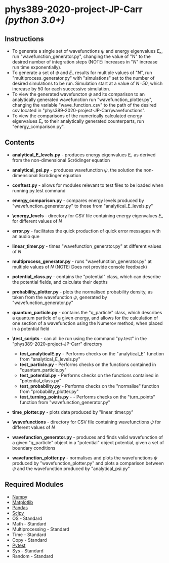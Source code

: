 # phys389-2020-project-JP-Carr *(python 3.0+)*

## Instructions
- To generate a single set of wavefunctions *ψ* and energy eigenvalues *Eₙ*, run "wavefunction_generator.py", changing the value of "N" to the desired number of integration steps (NOTE: Increases in "*N*" increase run time exponentially). 
- To generate a set of *ψ* and *Eₙ* results for multiple values of "*N*", run "multiprocess_generator.py" with "simulations" set to the number of desired simulations to be run. Simulation start at a value of *N=50*, which increase by 50 for each successive simulation.
- To view the generated wavefuncton *ψ* and its comparison to an analytically generated wavefunction run "wavefunction_plotter.py", changing the variable "wave_function_csv" to the path of the desired csv located in "phys389-2020-project-JP-Carr\wavefunctions".  
- To view the comparisons of the numerically calculated energy eigenvalues *Eₙ* to their analytically generated counterparts, run "energy_comparison.py".

## Contents
- **analytical_E_levels.py** - produces energy eigenvalues *Eₙ* as derived from the non-dimensional Scrödinger equation
- **analytical_psi.py** - produces wavefunction *ψ*, the solution the non-dimensional Scrödinger equation
- **conftest.py** - allows for modules relevant to test files to be loaded when running py.test command
- **energy_comparison.py** - compares energy levels produced by "wavefunction_generator.py" to those from "analytical_E_levels.py"
- **\energy_levels** - directory for CSV file containing energy eigenvalues *Eₙ* for different values of *N*
- **error.py** - facilitates the quick production of quick error messages with an audio que
- **linear_timer.py** - times "wavefunction_generator.py" at different values of *N*
- **multiprocess_generator.py** - runs "wavefunction_generator.py" at multiple values of *N* (NOTE: Does not provide console feedback)
- **potential_class.py** - contains the "potential" class, which can describe the potential fields, and calculate their depths
- **probability_plotter.py** - plots the normalised probability density, as taken from the wavefunction *ψ*, generated by "wavefunction_generator.py"
- **quantum_particle.py** - contains the "q_particle" class, which describes a quantum particle of a given energy, and allows for the calculation of one section of a wavefunction using the Numerov method, when placed in a potential field
- **\test_scripts** - can all be run using the command "py.test" in the "phys389-2020-project-JP-Carr" directory
   - **test_analyticalE.py** - Performs checks on the "analytical_E" function from "analytical_E_levels.py"
   - **test_particle.py** - Performs checks on the functions contained in "quantum_particle.py" 
   - **test_potential.py** - Performs checks on the functions contained in "potential_class.py" 
   - **test_probability.py** - Performs checks on the "normalise" function from "probability_plotter.py"
   - **test_turning_points.py** - - Performs checks on the "turn_points" function from "wavefunction_generator.py"
   
- **time_plotter.py** - plots data produced by "linear_timer.py"
- **\wavefunctions** - directory for CSV file containing wavefunctions *ψ* for different values of *N*
- **wavefunction_generator.py** - produces and finds valid wavefunction of a given "q_particle" object in a "potential" object potential, given a set of boundary conditions
- **wavefunction_plotter.py** - normalises and plots the wavefunctions *ψ* produced by "wavefunction_plotter.py" and plots a comparison between *ψ* and the wavefunction produced by "analytical_psi.py"

## Required Modules
-	[Numpy](https://numpy.org/)
-	[Matplotlib](https://matplotlib.org/)
-	[Pandas](https://pandas.pydata.org/)
-	[Scipy](https://www.scipy.org/)
-	OS - Standard
-	Math - Standard
-	Multiprocessing - Standard
-	Time - Standard
-	Copy - Standard
-	[Pytest](https://docs.pytest.org/en/latest/)
-	Sys - Standard
-	Random - Standard

